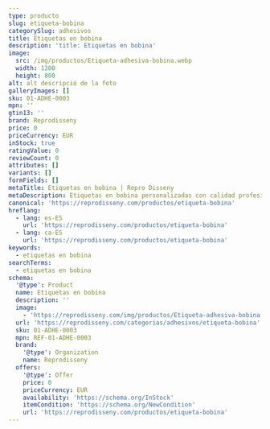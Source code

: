 ```yaml
---
type: producto
slug: etiqueta-bobina
categorySlug: adhesivos
title: Etiquetas en bobina
description: 'title: Etiquetas en bobina'
image:
  src: /img/productos/Etiqueta-adhesiva-bobina.webp
  width: 1200
  height: 800
alt: alt descripció de la foto
galleryImages: []
sku: 01-ADHE-0003
mpn: ''
gtin13: ''
brand: Reprodisseny
price: 0
priceCurrency: EUR
inStock: true
ratingValue: 0
reviewCount: 0
attributes: []
variants: []
formFields: []
metaTitle: Etiquetas en bobina | Repro Disseny
metaDescription: Etiquetas en bobina personalizadas con calidad profesional en Cataluña.
canonical: 'https://reprodisseny.com/productos/etiqueta-bobina'
hreflang:
  - lang: es-ES
    url: 'https://reprodisseny.com/productos/etiqueta-bobina'
  - lang: ca-ES
    url: 'https://reprodisseny.com/productos/etiqueta-bobina'
keywords:
  - etiquetas en bobina
searchTerms:
  - etiquetas en bobina
schema:
  '@type': Product
  name: Etiquetas en bobina
  description: ''
  image:
    - 'https://reprodisseny.com/img/productos/Etiqueta-adhesiva-bobina.webp'
  url: 'https://reprodisseny.com/categorias/adhesivos/etiqueta-bobina'
  sku: 01-ADHE-0003
  mpn: REF-01-ADHE-0003
  brand:
    '@type': Organization
    name: Reprodisseny
  offers:
    '@type': Offer
    price: 0
    priceCurrency: EUR
    availability: 'https://schema.org/InStock'
    itemCondition: 'https://schema.org/NewCondition'
    url: 'https://reprodisseny.com/productos/etiqueta-bobina'
---
```


